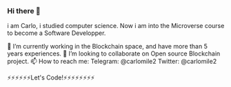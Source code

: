 ### Hi there 👋
i am Carlo, i studied computer science. Now i am into the Microverse course to become a Software Developper. 

🔭 I’m currently working in the Blockchain space, and have more than 5 years experiences.
👯 I’m looking to collaborate on Open source Blockchain project.
📫 How to reach me: 
Telegram: @carlomile2
Twitter: @carlomile2

⚡⚡⚡⚡⚡⚡Let's Code!⚡⚡⚡⚡⚡⚡⚡⚡

<!--
**carlomile2/carlomile2** is a ✨ _special_ ✨ repository because its `README.md` (this file) appears on your GitHub profile.

Here are some ideas to get you started:

- 🔭 I’m currently working on ...
- 🌱 I’m currently learning ...
- 👯 I’m looking to collaborate on ...
- 🤔 I’m looking for help with ...
- 💬 Ask me about ...
- 📫 How to reach me: ...
- 😄 Pronouns: ...
- ⚡ Fun fact: ...
-->
